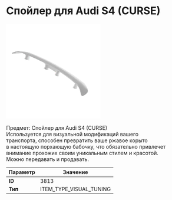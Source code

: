 # Спойлер для Audi S4 (CURSE)

![Item Image](../img/3813.webp?raw=true)

Предмет: Спойлер для Audi S4 (CURSE)<br>Используется для визуальной модификаций вашего<br>транспорта, способен превратить ваше ржавое корыто<br>в настоящую порхающую бабочку, что обязательно привлечет<br>внимание прохожих своим уникальным стилем и красотой.<br>Можно передавать и продавать.


| Параметр | Значение |
|----------|----------|
| **ID** | 3813 |
| **Тип** | ITEM_TYPE_VISUAL_TUNING |

